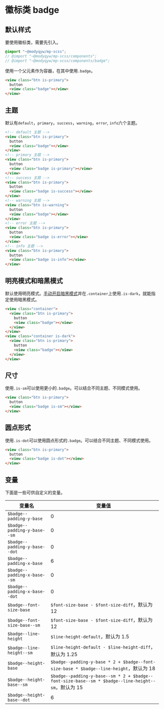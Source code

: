 # 徽标类 badge

## 默认样式

要使用徽标类，需要先引入。

```scss
@import "~@modyqyw/mp-scss";
// @import "~@modyqyw/mp-scss/components";
// @import "~@modyqyw/mp-scss/components/badge";
```

使用一个父元素作为容器，在其中使用`.badge`。

```html
<view class="btn is-primary">
  button
  <view class="badge"></view>
</view>
```

## 主题

默认有`default`，`primary`，`success`，`warning`，`error`, `info`六个主题。

```html
<!-- default 主题 -->
<view class="btn is-primary">
  button
  <view class="badge"></view>
</view>
<!-- primary 主题 -->
<view class="btn is-primary">
  button
  <view class="badge is-primary"></view>
</view>
<!-- success 主题 -->
<view class="btn is-primary">
  button
  <view class="badge is-success"></view>
</view>
<!-- warning 主题 -->
<view class="btn is-warning">
  button
  <view class="badge"></view>
</view>
<!-- error 主题 -->
<view class="btn is-primary">
  button
  <view class="badge is-error"></view>
</view>
<!-- info 主题 -->
<view class="btn is-primary">
  button
  <view class="badge is-info"></view>
</view>
```

## 明亮模式和暗黑模式

默认使用明亮模式。[手动开启暗黑模式](../advance/README.md#明亮模式和暗黑模式)并在`.container`上使用`.is-dark`，就能指定使用暗黑模式。

```html
<view class="container">
  <view class="btn is-primary">
    button
    <view class="badge"></view>
  </view>
</view>
<view class="container is-dark">
  <view class="btn is-primary">
    button
    <view class="badge"></view>
  </view>
</view>
```

## 尺寸

使用`.is-sm`可以使用更小的`.badge`。可以结合不同主题、不同模式使用。

```html
<view class="btn is-primary">
  button
  <view class="badge is-sm"></view>
</view>
```

## 圆点形式

使用`.is-dot`可以使用圆点形式的`.badge`。可以结合不同主题、不同模式使用。

```html
<view class="btn is-primary">
  button
  <view class="badge is-dot"></view>
</view>
```

## 变量 <Badge text="2.2 新增" />

下面是一些可供自定义的变量。

|变量名|变量值|
|---|---|
|`$badge--padding-y-base`|0|
|`$badge--padding-y-base--sm`|0|
|`$badge--padding-y-base--dot`|0|
|`$badge--padding-x-base`|6|
|`$badge--padding-x-base--sm`|0|
|`$badge--padding-x-base--dot`|0|
|`$badge--font-size-base`|`$font-size-base - $font-size-diff`，默认为 12|
|`$badge--font-size-base--sm`|`$font-size-base - $font-size-diff`，默认为 12|
|`$badge--line-height`|`$line-height-default`，默认为 1.5|
|`$badge--line-height--sm`|`$line-height-default - $line-height-diff`，默认为 1.25|
|`$badge--height-base`|`$badge--padding-y-base * 2 + $badge--font-size-base * $badge--line-height`，默认为 18|
|`$badge--height-base--sm`|`$badge--padding-y-base--sm * 2 + $badge--font-size-base--sm * $badge--line-height--sm`，默认为 15|
|`$badge--height-base--dot`|6|
